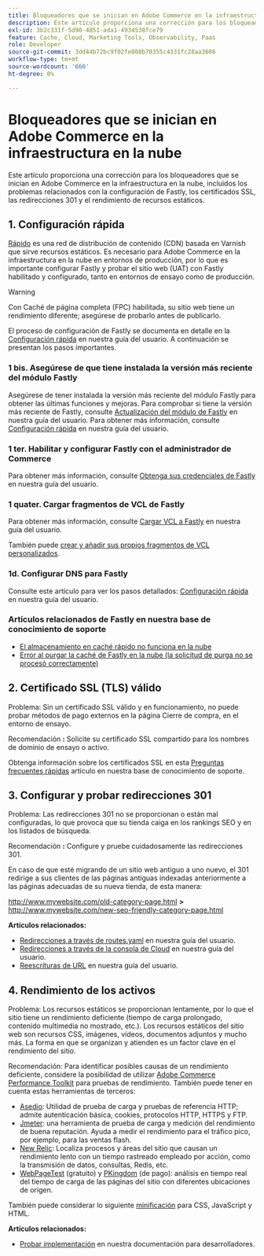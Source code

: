 ```yaml
---
title: Bloqueadores que se inician en Adobe Commerce en la infraestructura en la nube
description: Este artículo proporciona una corrección para los bloqueadores que se inician en Adobe Commerce en la infraestructura en la nube, incluidos los problemas relacionados con la configuración de Fastly, los certificados SSL, las redirecciones 301 y el rendimiento de recursos estáticos.
exl-id: 3b2c331f-5d90-4051-ada1-4934538fce79
feature: Cache, Cloud, Marketing Tools, Observability, Paas
role: Developer
source-git-commit: 3dd44b72bc9f02fe808b70355c4331fc28aa3606
workflow-type: tm+mt
source-wordcount: '660'
ht-degree: 0%

---
```


# Bloqueadores que se inician en Adobe Commerce en la infraestructura en la nube

Este artículo proporciona una corrección para los bloqueadores que se inician en Adobe Commerce en la infraestructura en la nube, incluidos los problemas relacionados con la configuración de Fastly, los certificados SSL, las redirecciones 301 y el rendimiento de recursos estáticos.

## 1. Configuración rápida

[Rápido](https://www.fastly.com/) es una red de distribución de contenido (CDN) basada en Varnish que sirve recursos estáticos. Es necesario para Adobe Commerce en la infraestructura en la nube en entornos de producción, por lo que es importante configurar Fastly y probar el sitio web (UAT) con Fastly habilitado y configurado, tanto en entornos de ensayo como de producción.

>[!WARNING]
>
>Con Caché de página completa (FPC) habilitada, su sitio web tiene un rendimiento diferente; asegúrese de probarlo antes de publicarlo.

El proceso de configuración de Fastly se documenta en detalle en la [Configuración rápida](https://experienceleague.adobe.com/docs/commerce-cloud-service/user-guide/cdn/setup-fastly/fastly-configuration.html) en nuestra guía del usuario. A continuación se presentan los pasos importantes.

### 1 bis. Asegúrese de que tiene instalada la versión más reciente del módulo Fastly

Asegúrese de tener instalada la versión más reciente del módulo Fastly para obtener las últimas funciones y mejoras. Para comprobar si tiene la versión más reciente de Fastly, consulte [Actualización del módulo de Fastly](https://experienceleague.adobe.com/docs/commerce-cloud-service/user-guide/cdn/setup-fastly/fastly-configuration.html#upgrade-the-fastly-module) en nuestra guía del usuario. Para obtener más información, consulte [Configuración rápida](https://experienceleague.adobe.com/docs/commerce-cloud-service/user-guide/cdn/setup-fastly/fastly-configuration.html) en nuestra guía del usuario.

### 1 ter. Habilitar y configurar Fastly con el administrador de Commerce

Para obtener más información, consulte [Obtenga sus credenciales de Fastly](https://experienceleague.adobe.com/docs/commerce-cloud-service/user-guide/cdn/setup-fastly/fastly-configuration.html#get-fastly-credentials) en nuestra guía del usuario.

### 1 quater. Cargar fragmentos de VCL de Fastly

Para obtener más información, consulte [Cargar VCL a Fastly](https://experienceleague.adobe.com/docs/commerce-cloud-service/user-guide/cdn/setup-fastly/fastly-configuration.html) en nuestra guía del usuario.

También puede [crear y añadir sus propios fragmentos de VCL personalizados](https://experienceleague.adobe.com/docs/commerce-cloud-service/user-guide/cdn/custom-vcl-snippets/fastly-vcl-custom-snippets.html).

### 1d. Configurar DNS para Fastly


Consulte este artículo para ver los pasos detallados: [Configuración rápida](https://experienceleague.adobe.com/docs/commerce-cloud-service/user-guide/cdn/setup-fastly/fastly-configuration.html#update-dns-configuration-with-development-settings) en nuestra guía del usuario.

### Artículos relacionados de Fastly en nuestra base de conocimiento de soporte

* [El almacenamiento en caché rápido no funciona en la nube](/help/troubleshooting/miscellaneous/fastly-caching-is-not-working-on-magento-cloud.md)
* [Error al purgar la caché de Fastly en la nube (la solicitud de purga no se procesó correctamente)](/help/troubleshooting/miscellaneous/error-purging-fastly-cache-on-cloud-the-purge-request-was-not-processed-successfully.md)

## 2. Certificado SSL (TLS) válido

Problema: Sin un certificado SSL válido y en funcionamiento, no puede probar métodos de pago externos en la página Cierre de compra, en el entorno de ensayo.

Recomendación **:** Solicite su certificado SSL compartido para los nombres de dominio de ensayo o activo.

Obtenga información sobre los certificados SSL en esta [Preguntas frecuentes rápidas](/help/announcements/adobe-commerce-announcements/magento-ssl-tls-certificate-requirements-and-clean-up.md) artículo en nuestra base de conocimiento de soporte.

## 3. Configurar y probar redirecciones 301

Problema: Las redirecciones 301 no se proporcionan o están mal configuradas, lo que provoca que su tienda caiga en los rankings SEO y en los listados de búsqueda.

Recomendación **:** Configure y pruebe cuidadosamente las redirecciones 301.

En caso de que esté migrando de un sitio web antiguo a uno nuevo, el 301 redirige a sus clientes de las páginas antiguas indexadas anteriormente a las páginas adecuadas de su nueva tienda, de esta manera:

http://www.mywebsite.com/old-category-page.html **>** http://www.mywebsite.com/new-seo-friendly-category-page.html

**Artículos relacionados:**

* [Redirecciones a través de routes.yaml](https://experienceleague.adobe.com/docs/commerce-cloud-service/user-guide/configure/routes/redirects.html) en nuestra guía del usuario.
* [Redirecciones a través de la consola de Cloud](https://experienceleague.adobe.com/docs/commerce-cloud-service/user-guide/project/overview.html) en nuestra guía del usuario.
* [Reescrituras de URL](https://experienceleague.adobe.com/docs/commerce-admin/marketing/seo/url-rewrites/url-rewrite.html) en nuestra guía del usuario.

## 4. Rendimiento de los activos

Problema: Los recursos estáticos se proporcionan lentamente, por lo que el sitio tiene un rendimiento deficiente (tiempo de carga prolongado, contenido multimedia no mostrado, etc.). Los recursos estáticos del sitio web son recursos CSS, imágenes, vídeos, documentos adjuntos y mucho más. La forma en que se organizan y atienden es un factor clave en el rendimiento del sitio.

Recomendación: Para identificar posibles causas de un rendimiento deficiente, considere la posibilidad de utilizar [Adobe Commerce Performance Toolkit](https://github.com/magento/magento2/tree/2.3/setup/performance-toolkit) para pruebas de rendimiento. También puede tener en cuenta estas herramientas de terceros:

* [Asedio](https://www.joedog.org/siege-home/): Utilidad de prueba de carga y pruebas de referencia HTTP; admite autenticación básica, cookies, protocolos HTTP, HTTPS y FTP.
* [Jmeter](https://jmeter.apache.org/): una herramienta de prueba de carga y medición del rendimiento de buena reputación. Ayuda a medir el rendimiento para el tráfico pico, por ejemplo, para las ventas flash.
* [New Relic](https://support.newrelic.com/): Localiza procesos y áreas del sitio que causan un rendimiento lento con un tiempo rastreado empleado por acción, como la transmisión de datos, consultas, Redis, etc.
* [WebPageTest](https://www.webpagetest.org/) (gratuito) y [PKingdom](https://www.pingdom.com/) (de pago): análisis en tiempo real del tiempo de carga de las páginas del sitio con diferentes ubicaciones de origen.

También puede considerar lo siguiente [minificación](https://experienceleague.adobe.com/docs/commerce-cloud-service/user-guide/configure-store/store-settings.html) para CSS, JavaScript y HTML.

**Artículos relacionados:**

* [Probar implementación](https://experienceleague.adobe.com/docs/commerce-cloud-service/user-guide/develop/test/staging-and-production.html) en nuestra documentación para desarrolladores.
